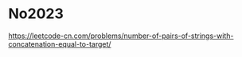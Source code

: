 # No2023

https://leetcode-cn.com/problems/number-of-pairs-of-strings-with-concatenation-equal-to-target/
